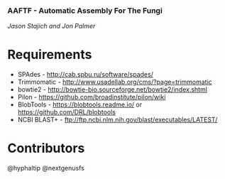 ### AAFTF - Automatic Assembly For The Fungi
*Jason Stajich and Jon Palmer*

Requirements
===================
- SPAdes - http://cab.spbu.ru/software/spades/
- Trimmomatic - http://www.usadellab.org/cms/?page=trimmomatic
- bowtie2 - http://bowtie-bio.sourceforge.net/bowtie2/index.shtml
- Pilon - https://github.com/broadinstitute/pilon/wiki
- BlobTools - https://blobtools.readme.io/ or https://github.com/DRL/blobtools
- NCBI BLAST+ - ftp://ftp.ncbi.nlm.nih.gov/blast/executables/LATEST/

Contributors
============
@hyphaltip
@nextgenusfs
